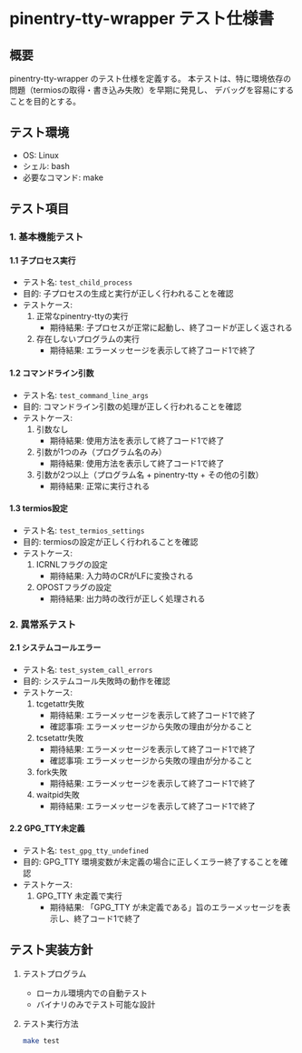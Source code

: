 # pinentry-tty-wrapper テスト仕様書

## 概要

pinentry-tty-wrapper のテスト仕様を定義する。
本テストは、特に環境依存の問題（termiosの取得・書き込み失敗）を早期に発見し、
デバッグを容易にすることを目的とする。

## テスト環境

- OS: Linux
- シェル: bash
- 必要なコマンド: make

## テスト項目

### 1. 基本機能テスト

#### 1.1 子プロセス実行

- テスト名: `test_child_process`
- 目的: 子プロセスの生成と実行が正しく行われることを確認
- テストケース:
  1. 正常なpinentry-ttyの実行
     - 期待結果: 子プロセスが正常に起動し、終了コードが正しく返される
  2. 存在しないプログラムの実行
     - 期待結果: エラーメッセージを表示して終了コード1で終了

#### 1.2 コマンドライン引数

- テスト名: `test_command_line_args`
- 目的: コマンドライン引数の処理が正しく行われることを確認
- テストケース:
  1. 引数なし
     - 期待結果: 使用方法を表示して終了コード1で終了
  2. 引数が1つのみ（プログラム名のみ）
     - 期待結果: 使用方法を表示して終了コード1で終了
  3. 引数が2つ以上（プログラム名 + pinentry-tty + その他の引数）
     - 期待結果: 正常に実行される

#### 1.3 termios設定

- テスト名: `test_termios_settings`
- 目的: termiosの設定が正しく行われることを確認
- テストケース:
  1. ICRNLフラグの設定
     - 期待結果: 入力時のCRがLFに変換される
  2. OPOSTフラグの設定
     - 期待結果: 出力時の改行が正しく処理される

### 2. 異常系テスト

#### 2.1 システムコールエラー

- テスト名: `test_system_call_errors`
- 目的: システムコール失敗時の動作を確認
- テストケース:
  1. tcgetattr失敗
     - 期待結果: エラーメッセージを表示して終了コード1で終了
     - 確認事項: エラーメッセージから失敗の理由が分かること
  2. tcsetattr失敗
     - 期待結果: エラーメッセージを表示して終了コード1で終了
     - 確認事項: エラーメッセージから失敗の理由が分かること
  3. fork失敗
     - 期待結果: エラーメッセージを表示して終了コード1で終了
  4. waitpid失敗
     - 期待結果: エラーメッセージを表示して終了コード1で終了

#### 2.2 GPG_TTY未定義

- テスト名: `test_gpg_tty_undefined`
- 目的: GPG_TTY 環境変数が未定義の場合に正しくエラー終了することを確認
- テストケース:
  1. GPG_TTY 未定義で実行
     - 期待結果: 「GPG_TTY が未定義である」旨のエラーメッセージを表示し、終了コード1で終了

## テスト実装方針

1. テストプログラム
   - ローカル環境内での自動テスト
   - バイナリのみでテスト可能な設計

2. テスト実行方法
   ```bash
   make test
   ``` 